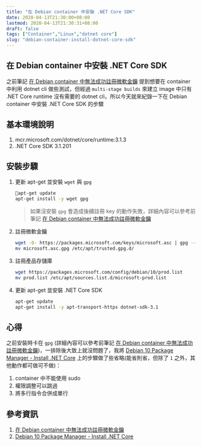 ```yaml
---
title: "在 Debian container 中安裝 .NET Core SDK"
date: 2020-04-13T21:30:00+08:00
lastmod: 2020-04-13T21:30:31+08:00
draft: false
tags: ["Container","Linux","dotnet core"]
slug: "debian-container-install-dotnet-core-sdk"
---
```


## 在 Debian container 中安裝 .NET Core SDK

之前筆記 [在 Debian container 中無法成功註冊微軟金鑰](https://blog.yowko.com/debian-container-broken-pipe) 提到想要在 container 中利用 dotnet cli 做些測試，但經過 `multi-stage builds` 來建立 image 中只有 .NET Core runtime 沒有需要的 dotnet cli，所以今天就來紀錄一下在 Debian container 中安裝 .NET Core SDK 的步驟

## 基本環境說明

1. mcr.microsoft.com/dotnet/core/runtime:3.1.3
2. .NET Core SDK 3.1.201

## 安裝步驟

1. 更新 apt-get 並安裝 `wget` 與 `gpg`

    ```bash
    apt-get update
    apt-get install -y wget gpg
    ```

    >如果沒安裝 `gpg` 會造成後續註冊 key 的動作失敗，詳細內容可以參考前筆記 [在 Debian container 中無法成功註冊微軟金鑰](https://blog.yowko.com/debian-container-broken-pipe)

2. 註冊微軟金鑰

    ```bash
    wget -O- https://packages.microsoft.com/keys/microsoft.asc | gpg --dearmor > microsoft.asc.gpg
    mv microsoft.asc.gpg /etc/apt/trusted.gpg.d/
    ```

3. 註冊產品存儲庫

    ```bash
    wget https://packages.microsoft.com/config/debian/10/prod.list
    mv prod.list /etc/apt/sources.list.d/microsoft-prod.list
    ```

4. 更新 apt-get 並安裝 .NET Core SDK

    ```bash
    apt-get update
    apt-get install -y apt-transport-https dotnet-sdk-3.1
    ```

## 心得

之前安裝時卡在 `gpg` (詳細內容可以參考前筆記 [在 Debian container 中無法成功註冊微軟金鑰](https://blog.yowko.com/debian-container-broken-pipe))，一排除後大致上就沒問題了，我將 [Debian 10 Package Manager - Install .NET Core](https://docs.microsoft.com/zh-tw/dotnet/core/install/linux-package-manager-debian10) 上的步驟做了些省略(能省則省，但除了 `1` 之外，其他動作都可做可不做)：

1. container 中不能使用 sudo
2. 權限調整可以跳過
3. 將多行指令合併成單行

## 參考資訊

1. [在 Debian container 中無法成功註冊微軟金鑰](https://blog.yowko.com/debian-container-broken-pipe)
2. [Debian 10 Package Manager - Install .NET Core](https://docs.microsoft.com/zh-tw/dotnet/core/install/linux-package-manager-debian10)
